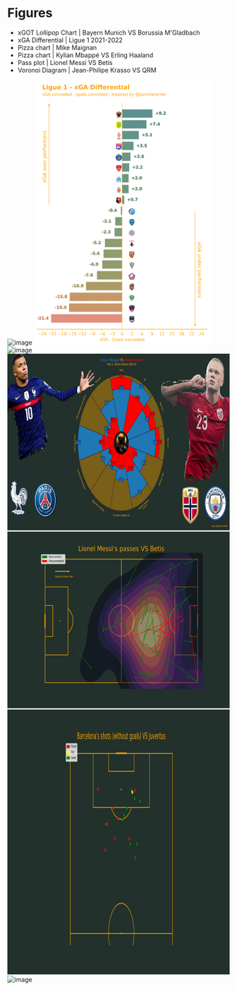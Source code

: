 # Figures
* xGOT Lollipop Chart | Bayern Munich VS Borussia M'Gladbach
* xGA Differential | Ligue 1 2021-2022
* Pizza chart | Mike Maignan
* Pizza chart | Kylian Mbappé VS Erling Haaland
* Pass plot | Lionel Messi VS Betis
* Voronoi Diagram | Jean-Philipe Krasso VS QRM



<img alt="image" src="Lollipop/Lollipop_Chart.png" width="400" height="400">
<img alt="image" src="Differential/xGA_differential.png" width="400" height="600">
<img alt="image" src="Pizza Chart/Pizza_Chart_Maignan.jpg" width="800" height="400">
<img alt="image" src="Pizza Chart/Pizza_KM_EH.jpg" width="800" height="400">
<img alt="image" src="Map/Pass_map.png" width="800" height="400">
<img alt="image" src="Map/shot_map.png" width="1000" height="600">
<img alt="image" src="Voronoi/JPK_Voronoi.png" width="800" height="400">





